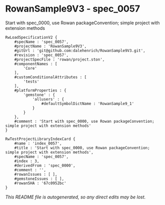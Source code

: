 # RowanSample9V3 - spec_0057
Start with spec_0000, use Rowan packageConvention; simple project with extension methods
```
RwLoadSpecificationV2 {
	#specName : 'spec_0057',
	#projectName : 'RowanSample9V3',
	#gitUrl : 'git@github.com:dalehenrich/RowanSample9V3.git',
	#revision : 'spec_0057',
	#projectSpecFile : 'rowan/project.ston',
	#componentNames : [
		'Core'
	],
	#customConditionalAttributes : [
		'tests'
	],
	#platformProperties : {
		'gemstone' : {
			'allusers' : {
				#defaultSymbolDictName : 'RowanSample9_1'
			}
		}
	},
	#comment : 'Start with spec_0000, use Rowan packageConvention; simple project with extension methods'
}

RwTestProjectLibraryIndexCard {
	#name : 'index_0057',
	#title : 'Start with spec_0000, use Rowan packageConvention; simple project with extension methods',
	#specName : 'spec_0057',
	#index : 3,
	#derivedFrom : 'spec_0000',
	#comment : '',
	#rowanIssues : [ ],
	#gemstoneIssues : [ ],
	#rowanSHA : '67c0952bc'
}
```

*This README file is autogenerated, so any direct edits may be lost.*
